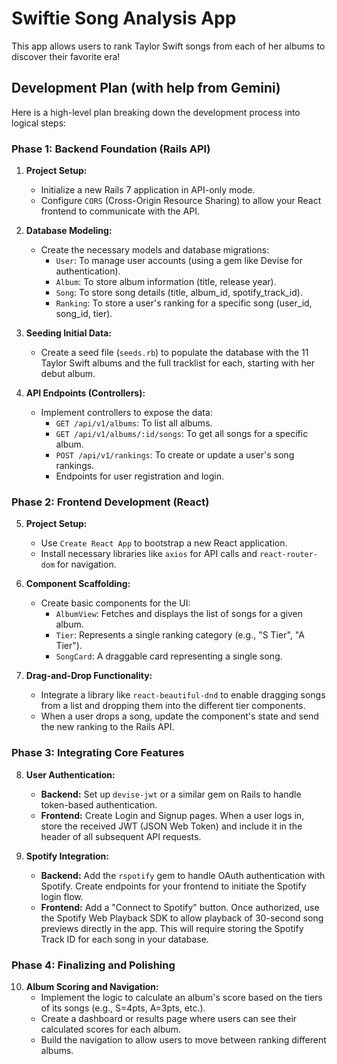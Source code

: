 # Swiftie Song Analysis App

This app allows users to rank Taylor Swift songs from each of her albums to discover their favorite era!

## Development Plan (with help from Gemini)

Here is a high-level plan breaking down the development process into logical steps:

### **Phase 1: Backend Foundation (Rails API)**

1.  **Project Setup:**
    *   Initialize a new Rails 7 application in API-only mode.
    *   Configure `CORS` (Cross-Origin Resource Sharing) to allow your React frontend to communicate with the API.

2.  **Database Modeling:**
    *   Create the necessary models and database migrations:
        *   `User`: To manage user accounts (using a gem like Devise for authentication).
        *   `Album`: To store album information (title, release year).
        *   `Song`: To store song details (title, album_id, spotify_track_id).
        *   `Ranking`: To store a user's ranking for a specific song (user_id, song_id, tier).

3.  **Seeding Initial Data:**
    *   Create a seed file (`seeds.rb`) to populate the database with the 11 Taylor Swift albums and the full tracklist for each, starting with her debut album.

4.  **API Endpoints (Controllers):**
    *   Implement controllers to expose the data:
        *   `GET /api/v1/albums`: To list all albums.
        *   `GET /api/v1/albums/:id/songs`: To get all songs for a specific album.
        *   `POST /api/v1/rankings`: To create or update a user's song rankings.
        *   Endpoints for user registration and login.

### **Phase 2: Frontend Development (React)**

5.  **Project Setup:**
    *   Use `Create React App` to bootstrap a new React application.
    *   Install necessary libraries like `axios` for API calls and `react-router-dom` for navigation.

6.  **Component Scaffolding:**
    *   Create basic components for the UI:
        *   `AlbumView`: Fetches and displays the list of songs for a given album.
        *   `Tier`: Represents a single ranking category (e.g., "S Tier", "A Tier").
        *   `SongCard`: A draggable card representing a single song.

7.  **Drag-and-Drop Functionality:**
    *   Integrate a library like `react-beautiful-dnd` to enable dragging songs from a list and dropping them into the different tier components.
    *   When a user drops a song, update the component's state and send the new ranking to the Rails API.

### **Phase 3: Integrating Core Features**

8.  **User Authentication:**
    *   **Backend:** Set up `devise-jwt` or a similar gem on Rails to handle token-based authentication.
    *   **Frontend:** Create Login and Signup pages. When a user logs in, store the received JWT (JSON Web Token) and include it in the header of all subsequent API requests.

9.  **Spotify Integration:**
    *   **Backend:** Add the `rspotify` gem to handle OAuth authentication with Spotify. Create endpoints for your frontend to initiate the Spotify login flow.
    *   **Frontend:** Add a "Connect to Spotify" button. Once authorized, use the Spotify Web Playback SDK to allow playback of 30-second song previews directly in the app. This will require storing the Spotify Track ID for each song in your database.

### **Phase 4: Finalizing and Polishing**

10. **Album Scoring and Navigation:**
    *   Implement the logic to calculate an album's score based on the tiers of its songs (e.g., S=4pts, A=3pts, etc.).
    *   Create a dashboard or results page where users can see their calculated scores for each album.
    *   Build the navigation to allow users to move between ranking different albums.
